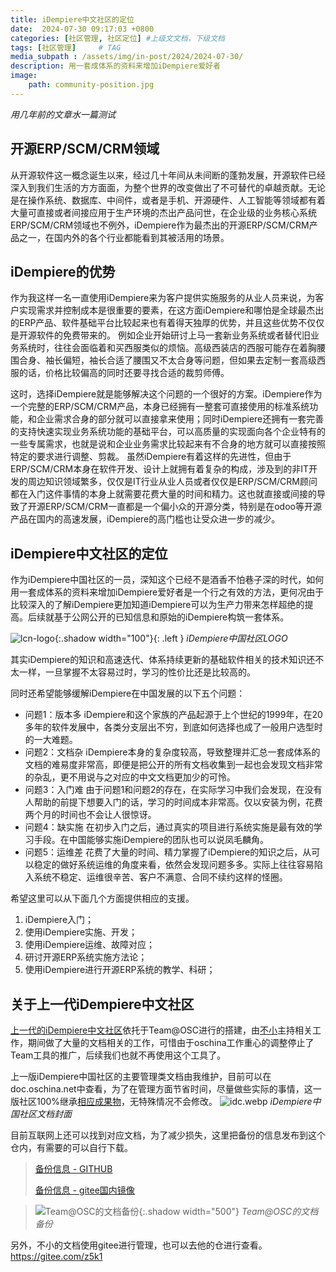 ```yaml
---
title: iDempiere中文社区的定位
date:  2024-07-30 09:17:03 +0800
categories: [社区管理, 社区定位] #上级文文档，下级文档
tags: [社区管理]     # TAG
media_subpath : /assets/img/in-post/2024/2024-07-30/
description: 用一套成体系的资料来增加iDempiere爱好者
image:
    path: community-position.jpg
---
```


_用几年前的文章水一篇测试_

## 开源ERP/SCM/CRM领域

从开源软件这一概念诞生以来，经过几十年间从未间断的蓬勃发展，开源软件已经深入到我们生活的方方面面，为整个世界的改变做出了不可替代的卓越贡献。无论是在操作系统、数据库、中间件，或者是手机、开源硬件、人工智能等领域都有着大量可直接或者间接应用于生产环境的杰出产品问世，在企业级的业务核心系统ERP/SCM/CRM领域也不例外，iDempiere作为最杰出的开源ERP/SCM/CRM产品之一，在国内外的各个行业都能看到其被活用的场景。

## iDempiere的优势

作为我这样一名一直使用iDempiere来为客户提供实施服务的从业人员来说，为客户实现需求并控制成本是很重要的要素，在这方面iDempiere和哪怕是全球最杰出的ERP产品、软件基础平台比较起来也有着得天独厚的优势，并且这些优势不仅仅是开源软件的免费带来的。
例如企业开始研讨上马一套新业务系统或者替代旧业务系统时，往往会面临着和买西服类似的烦恼。高级西装店的西服可能存在着胸腰围合身、袖长偏短，袖长合适了腰围又不太合身等问题，但如果去定制一套高级西服的话，价格比较偏高的同时还要寻找合适的裁剪师傅。

这时，选择iDempiere就是能够解决这个问题的一个很好的方案。iDempiere作为一个完整的ERP/SCM/CRM产品，本身已经拥有一整套可直接使用的标准系统功能，和企业需求合身的部分就可以直接拿来使用；同时iDempiere还拥有一套完善的支持快速实现业务系统功能的基础平台，可以高质量的实现面向各个企业特有的一些专属需求，也就是说和企业业务需求比较起来有不合身的地方就可以直接按照特定的要求进行调整、剪裁。
虽然iDempiere有着这样的先进性，但由于ERP/SCM/CRM本身在软件开发、设计上就拥有着复杂的构成，涉及到的非IT开发的周边知识领域繁多，仅仅是IT行业从业人员或者仅仅是ERP/SCM/CRM顾问都在入门这件事情的本身上就需要花费大量的时间和精力。这也就直接或间接的导致了开源ERP/SCM/CRM一直都是一个偏小众的开源分类，特别是在odoo等开源产品在国内的高速发展，iDempiere的高门槛也让受众进一步的减少。

## iDempiere中文社区的定位

作为iDempiere中国社区的一员，深知这个已经不是酒香不怕巷子深的时代，如何用一套成体系的资料来增加iDempiere爱好者是一个行之有效的方法，更何况由于比较深入的了解iDempiere更加知道iDempiere可以为生产力带来怎样超绝的提高。后续就基于公网公开的已知信息和原始的iDempiere构筑一套体系。

![lcn-logo](lcn-logo.png){:.shadow width="100"}{: .left }
_iDempiere中国社区LOGO_

其实iDempiere的知识和高速迭代、体系持续更新的基础软件相关的技术知识还不太一样，一旦掌握不太容易过时，学习的性价比还是比较高的。

同时还希望能够缓解iDempiere在中国发展的以下五个问题：
* 问题1：版本多
iDempiere和这个家族的产品起源于上个世纪的1999年，在20多年的软件发展中，各类分支层出不穷，到底如何选择也成了一般用户选型时的一大难题。
* 问题2：文档杂
iDempiere本身的复杂度较高，导致整理并汇总一套成体系的文档的难易度非常高，即便是把公开的所有文档收集到一起也会发现文档非常的杂乱，更不用说与之对应的中文文档更加少的可怜。
* 问题3：入门难
由于问题1和问题2的存在，在实际学习中我们会发现，在没有人帮助的前提下想要入门的话，学习的时间成本非常高。仅以安装为例，花费两个月的时间也不会让人很惊讶。
* 问题4：缺实施
在初步入门之后，通过真实的项目进行系统实施是最有效的学习手段。在中国能够实施iDempiere的团队也可以说凤毛麟角。
* 问题5：运维差
花费了大量的时间、精力掌握了iDempiere的知识之后，从可以稳定的做好系统运维的角度来看，依然会发现问题多多。实际上往往容易陷入系统不稳定、运维很辛苦、客户不满意、合同不续约这样的怪圈。

希望这里可以从下面几个方面提供相应的支援。
1. iDempiere入门；
1. 使用iDempiere实施、开发；
1. 使用iDempiere运维、故障对应；
1. 研讨开源ERP系统实施方法论；
1. 使用iDempiere进行开源ERP系统的教学、科研；

## 关于上一代iDempiere中文社区

[上一代的iDempiere中文社区](https://team.oschina.net/iDChina)依托于Team@OSC进行的搭建，由[不小](https://gitee.com/z5k1)主持相关工作，期间做了大量的文档相关的工作，可惜由于oschina工作重心的调整停止了Team工具的推广，后续我们也就不再使用这个工具了。

上一版iDempiere中国社区的主要管理类文档由我维护，目前可以在doc.oschina.net中查看，为了在管理方面节省时间，尽量做些实际的事情，这一版社区100%继承[相应成果物](https://doc.oschina.net/idempiere_community)，无特殊情况不会修改。
![idc.webp](idc.webp)
_iDempiere中国社区文档封面_


目前互联网上还可以找到对应文档，为了减少损失，这里把备份的信息发布到这个仓内，有需要的可以自行下载。
> [备份信息 - GITHUB](https://github.com/Hiroshi-Yu/Hiroshi-Yu.github.io/tree/main/_posts/TeamOSC-iDChina/)
> 
> [备份信息 - gitee国内镜像](https://gitee.com/idchina/idempiere.cn/tree/main/_posts/TeamOSC-iDChina)

> ![Team@OSC的文档备份](teamOSC-doc.png){:.shadow width="500"}
> _Team@OSC的文档备份_

另外，不小的文档使用gitee进行管理，也可以去他的仓进行查看。
https://gitee.com/z5k1